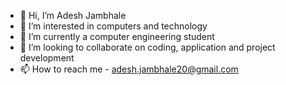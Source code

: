 - 👋 Hi, I’m Adesh Jambhale
- 👀 I’m interested in computers and technology
- 🌱 I’m currently a computer engineering student
- 💞️ I’m looking to collaborate on coding, application and project development
- 📫 How to reach me - adesh.jambhale20@gmail.com 

<!---
adeshjambhale/adeshjambhale is a ✨ special ✨ repository because its `README.md` (this file) appears on your GitHub profile.
You can click the Preview link to take a look at your changes.
--->
